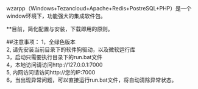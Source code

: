 
wzarpp（Windows+Tezancloud+Apache+Redis+PostreSQL+PHP）是一个window环境下，功能强大的集成软件包。

**目前，简化配置与安装，下载即用的原则。

##注意事项：
   1，全绿色版本<br>
   2, 请先安装当前目录下的软件狗驱动，以及微软运行库<br>
   3，启动只需要执行目录下的run.bat文件<br>
   4，本地访问请访问http://127.0.0.1:7000<br>
   5, 内网访问请访问http://您的IP:7000 <br>
   6，当出现异常问题，可以直接运行run.bat文件，将自动清除异常状态。<br>
   
